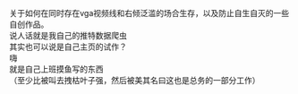 关于如何在同时存在vga视频线和右倾泛滥的场合生存，以及防止自生自灭的一些自创作品。<br>
说人话就是我自己的推特数据爬虫<br>
其实也可以说是自己主页的试作？<br>
嗨<br>
就是自己上班摸鱼写的东西<br>
（至少比被叫去拽枯叶子强，然后被美其名曰这也是总务的一部分工作）<br>
